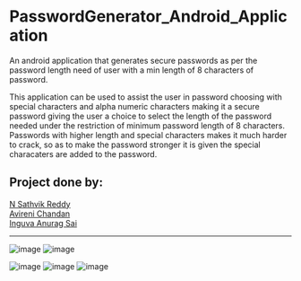 # PasswordGenerator_Android_Application
An android application that generates secure passwords as per the password length need of user with a min length of 8 characters of password.

This application can be used to assist the user in password choosing with special characters and alpha numeric characters making it a secure password giving the user a choice to select the length of the password needed under the restriction of minimum password length of 8 characters.
Passwords with higher length and special characters makes it much harder to crack, so as to make the password stronger it is given the special characaters are added to the password.

## Project done by:
<a href = "https://github.com/N-Sathvik-Reddy">N Sathvik Reddy</a><br>
<a href = "https://github.com/AVIRENI-CHANDAN">Avireni Chandan</a><br>
<a href = "https://github.com/Ethan-Hunt-21">Inguva Anurag Sai</a><br>
<hr>

![image](https://user-images.githubusercontent.com/58340159/125664346-129a763e-a858-49fc-a18e-1d1e53712941.png)
![image](https://user-images.githubusercontent.com/58340159/125664431-218f696b-b50d-44d3-8358-5ab1c38803f8.png)

![image](https://user-images.githubusercontent.com/58340159/125664439-e470c743-6bb4-44be-9ec3-fa9f6551e40c.png)
![image](https://user-images.githubusercontent.com/58340159/125664474-1bfbb5a3-3919-4f52-a645-39f73bb94652.png)
![image](https://user-images.githubusercontent.com/58340159/125664497-0b691e85-1fad-4284-b728-ef41f1170bc7.png)
